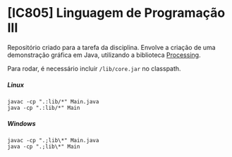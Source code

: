 # [IC805] Linguagem de Programação III

Repositório criado para a tarefa da disciplina. Envolve a criação de uma demonstração gráfica em Java, utilizando a biblioteca [Processing](https://processing.org/).

Para rodar, é necessário incluir `/lib/core.jar` no classpath.

##### Linux
```
javac -cp ".:lib/*" Main.java
java -cp ".:lib/*" Main
```

##### Windows
```
javac -cp ".;lib\*" Main.java
java -cp ".;lib\*" Main
```
